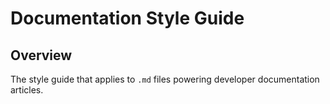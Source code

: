 # Documentation Style Guide

## Overview

The style guide that applies to `.md` files powering developer documentation articles.